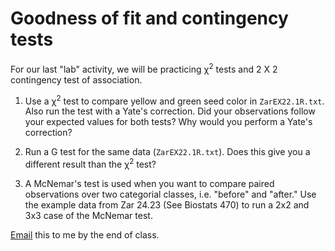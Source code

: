 # Goodness of fit and contingency tests

For our last "lab" activity, we will be practicing &chi;<sup>2</sup> tests and 2 X 2 contingency test of association.


1. Use a &chi;<sup>2</sup> test to compare yellow and green seed color in `ZarEX22.1R.txt`. Also run the test with a Yate's correction. Did your observations follow your expected values for both tests? Why would you perform a Yate's correction?

2. Run a G test for the same data (`ZarEX22.1R.txt`). Does this give you a different result than the &chi;<sup>2</sup> test?

2. A McNemar's test is used when you want to compare paired observations over two categorial classes, i.e. "before" and "after." Use the example data from Zar 24.23 (See Biostats 470) to run a 2x2 and 3x3 case of the McNemar test.


[Email](mailto:mlundqu1@binghamton.edu) this to me by the end of class.
